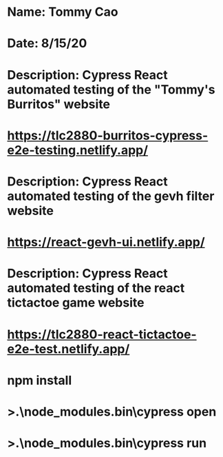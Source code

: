 # Name: Tommy Cao
# Date: 8/15/20
# Description: Cypress React automated testing of the "Tommy's Burritos" website
# https://tlc2880-burritos-cypress-e2e-testing.netlify.app/

# Description: Cypress React automated testing of the gevh filter website
# https://react-gevh-ui.netlify.app/

# Description: Cypress React automated testing of the react tictactoe game website
# https://tlc2880-react-tictactoe-e2e-test.netlify.app/

# npm install
# >.\node_modules\.bin\cypress open
# >.\node_modules\.bin\cypress run
